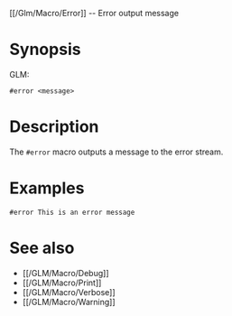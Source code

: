 [[/Glm/Macro/Error]] -- Error output message

# Synopsis

GLM:

~~~
#error <message>
~~~

# Description

The `#error` macro outputs a message to the error stream.

# Examples

~~~
#error This is an error message
~~~

# See also
* [[/GLM/Macro/Debug]]
* [[/GLM/Macro/Print]]
* [[/GLM/Macro/Verbose]]
* [[/GLM/Macro/Warning]]


